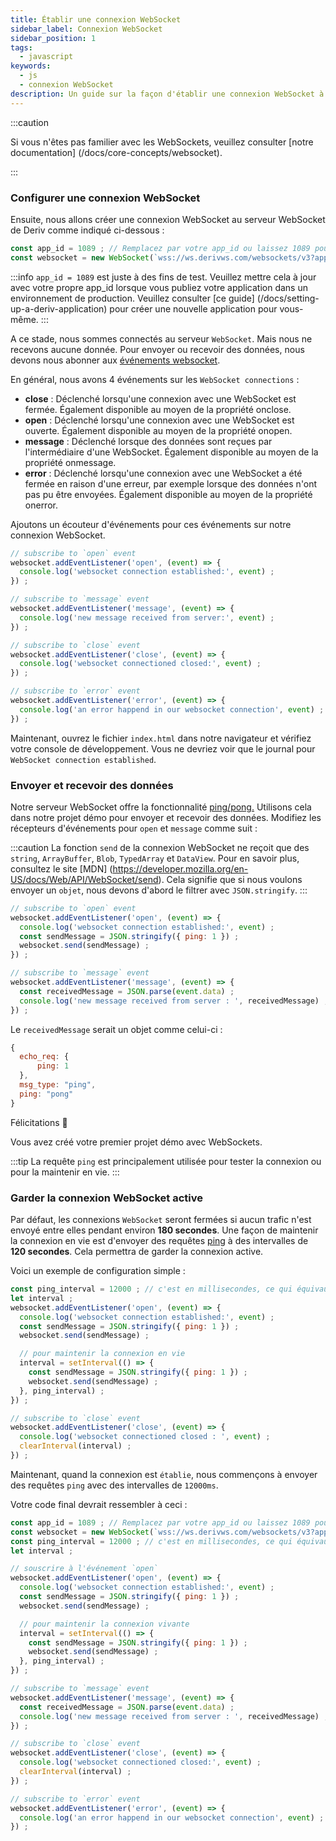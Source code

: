 ```yaml
---
title: Établir une connexion WebSocket
sidebar_label: Connexion WebSocket
sidebar_position: 1
tags:
  - javascript
keywords:
  - js
  - connexion WebSocket
description: Un guide sur la façon d'établir une connexion WebSocket à une API WebSocket sur votre application de trading.
---
```


:::caution

Si vous n'êtes pas familier avec les WebSockets, veuillez consulter [notre documentation] (/docs/core-concepts/websocket).

:::

### Configurer une connexion WebSocket

<!-- To create a websocket connection, we want to use the Deriv websocket URL with an `app_id`. You can create your own app_id within your [dashboard](/dashboard) or keep the default `1089` app_id for testing. Keep in mind that eventually, you should make your own app_id. Especially if you would like to monetize your application. -->

Ensuite, nous allons créer une connexion WebSocket au serveur WebSocket de Deriv comme indiqué ci-dessous :

```js title="index.js" showLineNumbers
const app_id = 1089 ; // Remplacez par votre app_id ou laissez 1089 pour les tests.
const websocket = new WebSocket(`wss://ws.derivws.com/websockets/v3?app_id=${app_id}`) ;
```

:::info
`app_id = 1089` est juste à des fins de test. Veuillez mettre cela à jour avec votre propre app_id lorsque vous publiez votre application dans un environnement de production. Veuillez consulter [ce guide] (/docs/setting-up-a-deriv-application) pour créer une nouvelle application pour vous-même.
:::

A ce stade, nous sommes connectés au serveur `WebSocket`. Mais nous ne recevons aucune donnée. Pour envoyer ou recevoir des données, nous devons nous abonner aux <a href="https://developer.mozilla.org/en-US/docs/Web/API/WebSocket#events" target="_blank">événements websocket</a>.

En général, nous avons 4 événements sur les `WebSocket connections` :

- **close** :
  Déclenché lorsqu'une connexion avec une WebSocket est fermée. Également disponible au moyen de la propriété onclose.
- **open** :
  Déclenché lorsqu'une connexion avec une WebSocket est ouverte. Également disponible au moyen de la propriété onopen.
- **message** :
  Déclenché lorsque des données sont reçues par l'intermédiaire d'une WebSocket. Également disponible au moyen de la propriété onmessage.
- **error** :
  Déclenché lorsqu'une connexion avec une WebSocket a été fermée en raison d'une erreur, par exemple lorsque des données n'ont pas pu être envoyées. Également disponible au moyen de la propriété onerror.

Ajoutons un écouteur d'événements pour ces événements sur notre connexion WebSocket.

```js title="index.js" showLineNumbers
// subscribe to `open` event
websocket.addEventListener('open', (event) => {
  console.log('websocket connection established:', event) ;
}) ;

// subscribe to `message` event
websocket.addEventListener('message', (event) => {
  console.log('new message received from server:', event) ;
}) ;

// subscribe to `close` event
websocket.addEventListener('close', (event) => {
  console.log('websocket connectioned closed:', event) ;
}) ;

// subscribe to `error` event
websocket.addEventListener('error', (event) => {
  console.log('an error happend in our websocket connection', event) ;
}) ;
```

Maintenant, ouvrez le fichier `index.html` dans notre navigateur et vérifiez votre console de développement. Vous ne devriez voir que le journal pour `WebSocket connection established`.

### Envoyer et recevoir des données

Notre serveur WebSocket offre la fonctionnalité <a href="/api-explorer#ping" target="_blank" rel="noopener noreferrer">ping/pong.</a> Utilisons cela dans notre projet démo pour envoyer et recevoir des données. Modifiez les récepteurs d'événements pour `open` et `message` comme suit :

:::caution
La fonction `send` de la connexion WebSocket ne reçoit que des `string`, `ArrayBuffer`, `Blob`, `TypedArray` et `DataView`. Pour en savoir plus, consultez le site [MDN] (https://developer.mozilla.org/en-US/docs/Web/API/WebSocket/send). Cela signifie que si nous voulons envoyer un `objet`, nous devons d'abord le filtrer avec `JSON.stringify`.
:::

```js title="index.js" showLineNumbers
// subscribe to `open` event
websocket.addEventListener('open', (event) => {
  console.log('websocket connection established:', event) ;
  const sendMessage = JSON.stringify({ ping: 1 }) ;
  websocket.send(sendMessage) ;
}) ;

// subscribe to `message` event
websocket.addEventListener('message', (event) => {
  const receivedMessage = JSON.parse(event.data) ;
  console.log('new message received from server : ', receivedMessage) ;
}) ;
```

Le `receivedMessage` serait un objet comme celui-ci :

```js showLineNumbers
{
  echo_req: {
      ping: 1
  },
  msg_type: "ping",
  ping: "pong"
}
```

Félicitations :tada:

Vous avez créé votre premier projet démo avec WebSockets.

:::tip
La requête `ping` est principalement utilisée pour tester la connexion ou pour la maintenir en vie.
:::

### Garder la connexion WebSocket active

Par défaut, les connexions `WebSocket` seront fermées si aucun trafic n'est envoyé entre elles pendant environ **180 secondes**. Une façon de maintenir la connexion en vie est d'envoyer des requêtes [ping](/api-explorer#ping) à des intervalles de **120 secondes**. Cela permettra de garder la connexion active.

Voici un exemple de configuration simple :

```js title="index.js" showLineNumbers
const ping_interval = 12000 ; // c'est en millisecondes, ce qui équivaut à 120 secondes
let interval ;
websocket.addEventListener('open', (event) => {
  console.log('websocket connection established:', event) ;
  const sendMessage = JSON.stringify({ ping: 1 }) ;
  websocket.send(sendMessage) ;

  // pour maintenir la connexion en vie
  interval = setInterval(() => {
    const sendMessage = JSON.stringify({ ping: 1 }) ;
    websocket.send(sendMessage) ;
  }, ping_interval) ;
}) ;

// subscribe to `close` event
websocket.addEventListener('close', (event) => {
  console.log('websocket connectioned closed : ', event) ;
  clearInterval(interval) ;
}) ;
```

Maintenant, quand la connexion est `établie`, nous commençons à envoyer des requêtes `ping` avec des intervalles de `12000ms`.

Votre code final devrait ressembler à ceci :

```js title="index.js" showLineNumbers
const app_id = 1089 ; // Remplacez par votre app_id ou laissez 1089 pour les tests.
const websocket = new WebSocket(`wss://ws.derivws.com/websockets/v3?app_id=${app_id}`) ;
const ping_interval = 12000 ; // c'est en millisecondes, ce qui équivaut à 120 secondes
let interval ;

// souscrire à l'événement `open`
websocket.addEventListener('open', (event) => {
  console.log('websocket connection established:', event) ;
  const sendMessage = JSON.stringify({ ping: 1 }) ;
  websocket.send(sendMessage) ;

  // pour maintenir la connexion vivante
  interval = setInterval(() => {
    const sendMessage = JSON.stringify({ ping: 1 }) ;
    websocket.send(sendMessage) ;
  }, ping_interval) ;
}) ;

// subscribe to `message` event
websocket.addEventListener('message', (event) => {
  const receivedMessage = JSON.parse(event.data) ;
  console.log('new message received from server : ', receivedMessage) ;
}) ;

// subscribe to `close` event
websocket.addEventListener('close', (event) => {
  console.log('websocket connectioned closed:', event) ;
  clearInterval(interval) ;
}) ;

// subscribe to `error` event
websocket.addEventListener('error', (event) => {
  console.log('an error happend in our websocket connection', event) ;
}) ;
```
